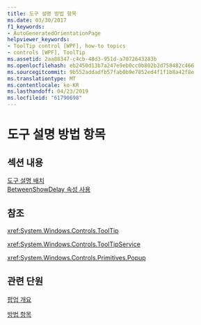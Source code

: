 ```yaml
---
title: 도구 설명 방법 항목
ms.date: 03/30/2017
f1_keywords:
- AutoGeneratedOrientationPage
helpviewer_keywords:
- ToolTip control [WPF], how-to topics
- controls [WPF], ToolTip
ms.assetid: 2aa88347-c4cb-48d3-951d-a7072643283b
ms.openlocfilehash: eb2450d13b7a247e9eb0cc0b802b2d758482c466
ms.sourcegitcommit: 9b552addadfb57fab0b9e7852ed4f1f1b8a42f8e
ms.translationtype: MT
ms.contentlocale: ko-KR
ms.lasthandoff: 04/23/2019
ms.locfileid: "61790698"
---
```

# <a name="tooltip-how-to-topics"></a>도구 설명 방법 항목
## <a name="in-this-section"></a>섹션 내용  
 [도구 설명 배치](how-to-position-a-tooltip.md)  
  [BetweenShowDelay 속성 사용](how-to-use-the-betweenshowdelay-property.md)  
  
## <a name="reference"></a>참조  
 <xref:System.Windows.Controls.ToolTip>  
  
 <xref:System.Windows.Controls.ToolTipService>  
  
 <xref:System.Windows.Controls.Primitives.Popup>  
  
## <a name="related-sections"></a>관련 단원  
 [팝업 개요](popup-overview.md)  
  
 [방법 항목](popup-how-to-topics.md)
